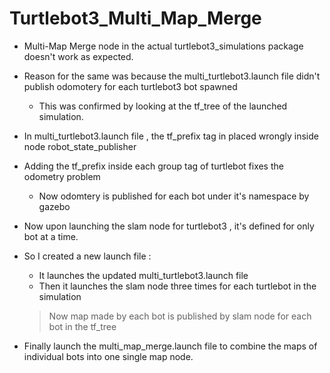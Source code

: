 # Turtlebot3_Multi_Map_Merge

 * Multi-Map Merge node in the actual turtlebot3_simulations package doesn't work as expected.
 * Reason for the same was because the multi_turtlebot3.launch file didn't publish odomotery for each turtlebot3 bot spawned
     * This was confirmed by looking at the tf_tree of the launched simulation.
 * In multi_turtlebot3.launch file , the tf_prefix tag in placed wrongly inside node robot_state_publisher
 * Adding the tf_prefix inside each group tag of turtlebot fixes the odometry problem
    * Now odomtery is published for each bot under it's namespace by gazebo
 * Now upon launching the slam node for turtlebot3 , it's defined for only bot at a time.
 * So I created a new launch file :
    * It launches the updated multi_turtlebot3.launch file
    * Then it launches the slam node three times for each turtlebot in the simulation  
    
    > Now map made by each bot is published by slam node for each bot in the tf_tree 
 * Finally launch the multi_map_merge.launch file to combine the maps of individual bots into one single map node.
